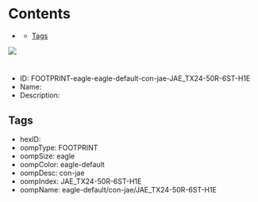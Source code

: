



Contents
========

* [](#)
	* [Tags](#tags)
  
![][im]
# 

- ID: FOOTPRINT-eagle-eagle-default-con-jae-JAE_TX24-50R-6ST-H1E
- Name: 
- Description: 

## Tags

- hexID: 
- oompType: FOOTPRINT
- oompSize: eagle
- oompColor: eagle-default
- oompDesc: con-jae
- oompIndex: JAE_TX24-50R-6ST-H1E
- oompName: eagle-default/con-jae/JAE_TX24-50R-6ST-H1E



[im]: image.png
